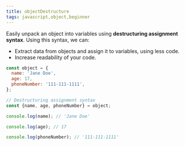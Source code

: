 ```yaml
---
title: objectDestructure
tags: javascript,object,beginner
---
```


Easily unpack an object into variables using **destructuring assignment syntax**. Using this syntax, we can:

- Extract data from objects and assign it to variables, using less code.
- Increase readability of your code.

```js
const object = {
  name: 'Jane Doe',
  age: 17,
  phoneNumber: '111-111-1111',
};

// Destructuring assignment syntax
const {name, age, phoneNumber} = object;
```

```js
console.log(name); // 'Jane Doe'

console.log(age); // 17

console.log(phoneNumber); // '111-111-1111'
```
